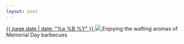 ```yaml
---
layout: post
---
```


<p>
  <a href="/500">
    <time>{{ page.date | date: "%e %B %Y" }}</time>
    <img src="https://s3.amazonaws.com/life.aaronjgreenberg.com/500.jpg">
  </a>
  Enjoying the wafting aromas of Memorial Day barbecues
</p>
